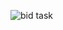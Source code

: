 ![bid task](https://github.com/MiftahMJ/Python-Basic-to-Expert/assets/139647947/762109ad-b573-4eb0-842c-d5c10579d490)
